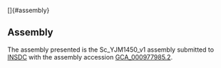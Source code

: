 []{#assembly}

Assembly
--------

The assembly presented is the Sc\_YJM1450\_v1 assembly submitted to
[INSDC](http://www.insdc.org) with the assembly accession
[GCA\_000977985.2](http://www.ebi.ac.uk/ena/data/view/GCA_000977985.2).
